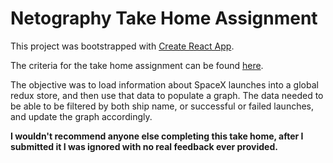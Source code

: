 # Netography Take Home Assignment

This project was bootstrapped with [Create React App](https://github.com/facebook/create-react-app).

The criteria for the take home assignment can be found [here](https://gitlab.com/netographypublic/react-code-challenge).

The objective was to load information about SpaceX launches into a global redux store, and then use that data to populate a graph. The data needed to be able to be filtered by both ship name, or successful or failed launches, and update the graph accordingly. 


**I wouldn't recommend anyone else completing this take home, after I submitted it I was ignored with no real feedback ever provided.**

